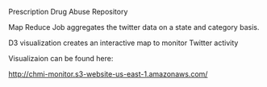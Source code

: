 Prescription Drug Abuse Repository

Map Reduce Job aggregates the twitter data on a state and category basis.

D3 visualization creates an interactive map to monitor Twitter activity

Visualizaion can be found here:

http://chmi-monitor.s3-website-us-east-1.amazonaws.com/

